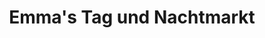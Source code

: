 ---
title: "Emma's Tag und Nachtmarkt"
url: /unstrut-hainich/emmas-tag-und-nachtmarkt/
shop: Lebensmittel
---